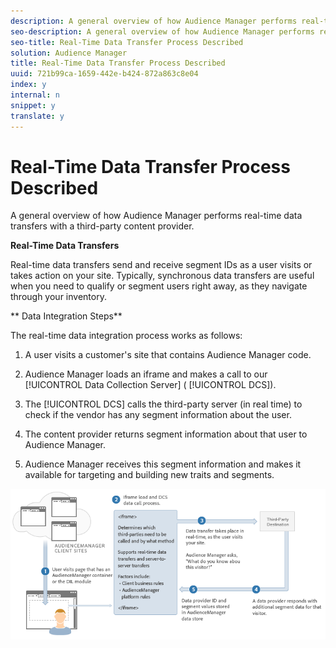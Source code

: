 ```yaml
---
description: A general overview of how Audience Manager performs real-time data transfers with a third-party content provider.
seo-description: A general overview of how Audience Manager performs real-time data transfers with a third-party content provider.
seo-title: Real-Time Data Transfer Process Described
solution: Audience Manager
title: Real-Time Data Transfer Process Described
uuid: 721b99ca-1659-442e-b424-872a863c8e04
index: y
internal: n
snippet: y
translate: y
---
```


# Real-Time Data Transfer Process Described

A general overview of how Audience Manager performs real-time data transfers with a third-party content provider.

<!-- real-time-data-transfer-explained.xml -->

**Real-Time Data Transfers**

Real-time data transfers send and receive segment IDs as a user visits or takes action on your site. Typically, synchronous data transfers are useful when you need to qualify or segment users right away, as they navigate through your inventory.

** Data Integration Steps**

The real-time data integration process works as follows:

1. A user visits a customer's site that contains Audience Manager code. 
1. Audience Manager loads an iframe and makes a call to our [!UICONTROL Data Collection Server] ( [!UICONTROL DCS]). 

1. The [!UICONTROL DCS] calls the third-party server (in real time) to check if the vendor has any segment information about the user. 
1. The content provider returns segment information about that user to Audience Manager. 
1. Audience Manager receives this segment information and makes it available for targeting and building new traits and segments.

![](assets/rt_reduce70.png) 
